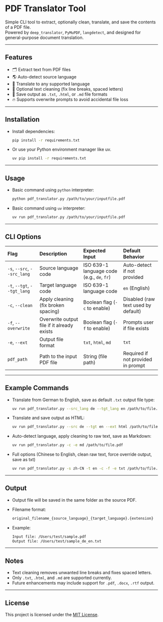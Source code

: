 # PDF Translator Tool

Simple CLI tool to extract, optionally clean, translate, and save the contents of a PDF file.  
Powered by `deep_translator`, `PyMuPDF`, `langdetect`, and designed for general-purpose document translation.

---

## Features

- 🗂️ Extract text from PDF files
- 🌎 Auto-detect source language
- 🔄 Translate to any supported language
- 🧹 Optional text cleaning (fix line breaks, spaced letters)
- 📄 Save output as `.txt`, `.html`, or `.md` file formats
- 🔥 Supports overwrite prompts to avoid accidental file loss

---

## Installation

- Install dependencies:

  ```bash
  pip install -r requirements.txt
  ```

- Or use your Python environment manager like uv.

  ```bash
  uv pip install -r requirements.txt
  ```

---

## Usage

- Basic command using `python` interpreter:

  ```bash
  python pdf_translator.py /path/to/your/inputfile.pdf
  ```

- Basic command using `uv` interpreter:

  ```bash
  uv run pdf_translator.py /path/to/your/inputfile.pdf
  ```

---

## CLI Options

| Flag                        | Description | Expected Input | Default Behavior |
|:----------------------------|:---|:---|:---|
| `-s`, `--src`, `--src_lang` | Source language code | ISO 639-1 language code (e.g., `de`, `fr`) | Auto-detect if not provided |
| `-t`, `--tgt`, `--tgt_lang` | Target language code | ISO 639-1 language code | `en` (English) |
| `-c`, `--clean`               | Apply cleaning (fix broken spacing) | Boolean flag (`-c` to enable) | Disabled (raw text used by default) |
| `-f`, `--overwrite`         | Overwrite output file if it already exists | Boolean flag (`-f` to enable) | Prompts user if file exists |
| `-e`, `--ext`               | Output file format | `txt`, `html`, `md` | `txt` |
| `pdf_path`                  | Path to the input PDF file | String (file path) | Required if not provided in prompt |

---

## Example Commands

- Translate from German to English, save as default `.txt` output file type:

  ```bash
  uv run pdf_translator.py --src_lang de --tgt_lang en /path/to/file.pdf
  ```

- Translate and save output as HTML:

  ```bash
  uv run pdf_translator.py --src de --tgt en --ext html /path/to/file.pdf
  ```

- Auto-detect language, apply cleaning to raw text, save as Markdown:

  ```bash
  uv run pdf_translator.py -c -e md /path/to/file.pdf
  ```

- Full options (Chinese to English, clean raw text, force override output, save as txt)

  ```bash
  uv run pdf_translator.py -s zh-CN -t en -c -f -e txt /path/to/file.pdf

---

## Output

- Output file will be saved in the same folder as the source PDF.
- Filename format:

  ```python
  original_filename_{source_language}_{target_language}.{extension}
  ```

- Example:

  ```bash
  Input file: /Users/test/sample.pdf
  Output file: /Users/test/sample_de_en.txt
  ```

---

## Notes

- Text cleaning removes unwanted line breaks and fixes spaced letters.
- Only `.txt`, `.html`, and `.md` are supported currently.
- Future enhancements may include support for `.pdf`, `.docx`, `.rtf` output.

---

## License

This project is licensed under the [MIT License](https://github.com/d-daemon/pdf-translator/blob/main/LICENSE).
